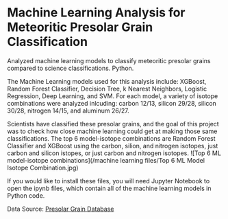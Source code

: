# Machine Learning Analysis for Meteoritic Presolar Grain Classification
Analyzed machine learning models to classify meteoritic presolar grains compared to science classifications. Python.

The Machine Learning models used for this analysis include: XGBoost, Random Forest Classifier, Decision Tree, k Nearest Neighbors, Logistic Regression, Deep Learning, and SVM. For each model, a variety of isotope combinations were analyzed inlcuding: carbon 12/13, silicon 29/28, silicon 30/28, nitrogen 14/15, and aluminum 26/27.

Scientists have classified these presolar grains, and the goal of this project was to check how close machine learning could get at making those same classifications. The top 6 model-isotope combinations are Random Forest Classifier and XGBoost using the carbon, silion, and nitrogen isotopes, just carbon and silicon istopes, or just carbon and nitrogen isotopes. ![Top 6 ML model-isotope combinations](/machine learning files/Top 6 ML Model Isotope Combination.jpg)

If you would like to install these files, you will need Jupyter Notebook to open the ipynb files, which contain all of the machine learning models in Python code.

Data Source: [Presolar Grain Database](https://presolar.physics.wustl.edu/presolar-grain-database/)
